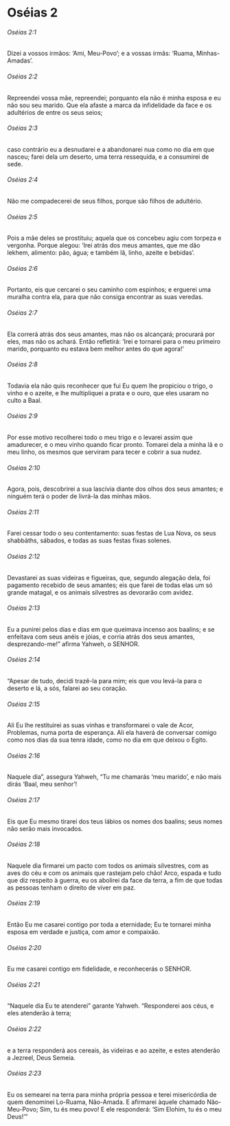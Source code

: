 # Oséias 2

###### Oséias 2:1

Dizei a vossos irmãos: ‘Ami, Meu-Povo’; e a vossas irmãs: ‘Ruama, Minhas-Amadas’.

###### Oséias 2:2

Repreendei vossa mãe, repreendei; porquanto ela não é minha esposa e eu não sou seu marido. Que ela afaste a marca da infidelidade da face e os adultérios de entre os seus seios;

###### Oséias 2:3

caso contrário eu a desnudarei e a abandonarei nua como no dia em que nasceu; farei dela um deserto, uma terra ressequida, e a consumirei de sede.

###### Oséias 2:4

Não me compadecerei de seus filhos, porque são filhos de adultério.

###### Oséias 2:5

Pois a mãe deles se prostituiu; aquela que os concebeu agiu com torpeza e vergonha. Porque alegou: ‘Irei atrás dos meus amantes, que me dão lekhem, alimento: pão, água; e também lã, linho, azeite e bebidas’.

###### Oséias 2:6

Portanto, eis que cercarei o seu caminho com espinhos; e erguerei uma muralha contra ela, para que não consiga encontrar as suas veredas.

###### Oséias 2:7

Ela correrá atrás dos seus amantes, mas não os alcançará; procurará por eles, mas não os achará. Então refletirá: ‘Irei e tornarei para o meu primeiro marido, porquanto eu estava bem melhor antes do que agora!’

###### Oséias 2:8

Todavia ela não quis reconhecer que fui Eu quem lhe propiciou o trigo, o vinho e o azeite, e lhe multipliquei a prata e o ouro, que eles usaram no culto a Baal.

###### Oséias 2:9

Por esse motivo recolherei todo o meu trigo e o levarei assim que amadurecer, e o meu vinho quando ficar pronto. Tomarei dela a minha lã e o meu linho, os mesmos que serviram para tecer e cobrir a sua nudez.

###### Oséias 2:10

Agora, pois, descobrirei a sua lascívia diante dos olhos dos seus amantes; e ninguém terá o poder de livrá-la das minhas mãos.

###### Oséias 2:11

Farei cessar todo o seu contentamento: suas festas de Lua Nova, os seus shabbãths, sábados, e todas as suas festas fixas solenes.

###### Oséias 2:12

Devastarei as suas videiras e figueiras, que, segundo alegação dela, foi pagamento recebido de seus amantes; eis que farei de todas elas um só grande matagal, e os animais silvestres as devorarão com avidez.

###### Oséias 2:13

Eu a punirei pelos dias e dias em que queimava incenso aos baalins; e se enfeitava com seus anéis e jóias, e corria atrás dos seus amantes, desprezando-me!” afirma Yahweh, o SENHOR.

###### Oséias 2:14

“Apesar de tudo, decidi trazê-la para mim; eis que vou levá-la para o deserto e lá, a sós, falarei ao seu coração.

###### Oséias 2:15

Ali Eu lhe restituirei as suas vinhas e transformarei o vale de Acor, Problemas, numa porta de esperança. Ali ela haverá de conversar comigo como nos dias da sua tenra idade, como no dia em que deixou o Egito.

###### Oséias 2:16

Naquele dia”, assegura Yahweh, “Tu me chamarás ‘meu marido’, e não mais dirás ‘Baal, meu senhor’!

###### Oséias 2:17

Eis que Eu mesmo tirarei dos teus lábios os nomes dos baalins; seus nomes não serão mais invocados.

###### Oséias 2:18

Naquele dia firmarei um pacto com todos os animais silvestres, com as aves do céu e com os animais que rastejam pelo chão! Arco, espada e tudo que diz respeito à guerra, eu os abolirei da face da terra, a fim de que todas as pessoas tenham o direito de viver em paz.

###### Oséias 2:19

Então Eu me casarei contigo por toda a eternidade; Eu te tornarei minha esposa em verdade e justiça, com amor e compaixão.

###### Oséias 2:20

Eu me casarei contigo em fidelidade, e reconhecerás o SENHOR.

###### Oséias 2:21

“Naquele dia Eu te atenderei” garante Yahweh. “Responderei aos céus, e eles atenderão à terra;

###### Oséias 2:22

e a terra responderá aos cereais, às videiras e ao azeite, e estes atenderão a Jezreel, Deus Semeia.

###### Oséias 2:23

Eu os semearei na terra para minha própria pessoa e terei misericórdia de quem denominei Lo-Ruama, Não-Amada. E afirmarei àquele chamado Não-Meu-Povo; Sim, tu és meu povo! E ele responderá: ‘Sim Elohim, tu és o meu Deus!’”


